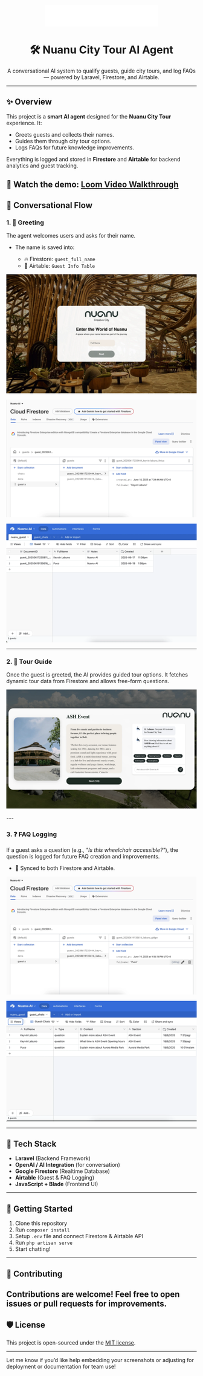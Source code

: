 <p align="center">
  <img src="/public/assets/icon/light-icon.svg" width="300" alt="Laravel Logo">
</p>

<h1 align="center">🛠️ Nuanu City Tour AI Agent</h1>

<p align="center">
  A conversational AI system to qualify guests, guide city tours, and log FAQs — powered by Laravel, Firestore, and Airtable.
</p>

---

## ✨ Overview

This project is a **smart AI agent** designed for the **Nuanu City Tour** experience. It:

* Greets guests and collects their names.
* Guides them through city tour options.
* Logs FAQs for future knowledge improvements.

Everything is logged and stored in **Firestore** and **Airtable** for backend analytics and guest tracking.

🎥 **Watch the demo:**
[Loom Video Walkthrough](https://www.loom.com/share/b0b2916e15a74b7598beaf69e22e8603?sid=13aded91-a129-4281-8ef7-8f2b67d7a4b1)
---

## 🔁 Conversational Flow
### 1. 👋 Greeting

The agent welcomes users and asks for their name.
* The name is saved into:

  * 🔥 Firestore: `guest_full_name`
  * 🧊 Airtable: `Guest Info Table`
  
<p align="center">
  <a href="/"><img src="/public/assets/img/WelcomeSection.webp" alt="GitHub Stars"></a>
</p>
<p align="center">
  <a href="/"><img src="/public/assets/img/FirebaseGuest.webp" alt="GitHub Stars"></a>
</p>
<p align="center">
  <a href="/"><img src="/public/assets/img/AirtableGuest.webp" alt="GitHub Stars"></a>
</p>

---

### 2. 🧭 Tour Guide

Once the guest is greeted, the AI provides guided tour options.
It fetches dynamic tour data from Firestore and allows free-form questions.

<p align="center">
  <a href="/"><img src="/public/assets/img/TourSection.webp" alt="GitHub Stars"></a>
</p>
---

### 3. ❓ FAQ Logging

If a guest asks a question (e.g., *"Is this wheelchair accessible?"*), the question is logged for future FAQ creation and improvements.

* 🔄 Synced to both Firestore and Airtable.
<p align="center">
  <a href="/"><img src="/public/assets/img/FirebaseChats.webp" alt="GitHub Stars"></a>
</p>
<p align="center">
  <a href="/"><img src="/public/assets/img/AirtableChats.webp" alt="GitHub Stars"></a>
</p>

---
## 🧩 Tech Stack
* **Laravel** (Backend Framework)
* **OpenAI / AI Integration** (for conversation)
* **Google Firestore** (Realtime Database)
* **Airtable** (Guest & FAQ Logging)
* **JavaScript + Blade** (Frontend UI)
---
## 🚀 Getting Started
1. Clone this repository
2. Run `composer install`
3. Setup `.env` file and connect Firestore & Airtable API
4. Run `php artisan serve`
5. Start chatting!
---
## 🤝 Contributing
Contributions are welcome! Feel free to open issues or pull requests for improvements.
---
## 🛡️ License
This project is open-sourced under the [MIT license](https://opensource.org/licenses/MIT).

---
Let me know if you’d like help embedding your screenshots or adjusting for deployment or documentation for team use!
